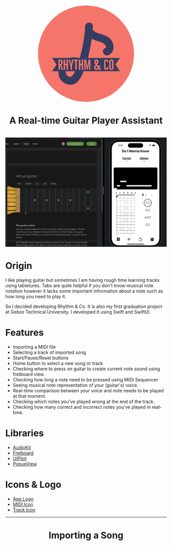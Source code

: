 <h1 align="center">
  <a href="Logo"><img src="Images/logo.jpeg" height="auto" width="300" style="border-radius:50%"></a>
  <br>
  <br>
  A Real-time Guitar Player Assistant
</h1>

<br>

<img src="Images/appGIF1.gif" /> 

<h1>Origin</h1>

I like playing guitar but sometimes I am having rough time learning tracks using tabletures. Tabs are quite helpful if you don't know musical note notation however it lacks some important information about a note such as how long you need to play it. <br>

So I decided developing Rhythm & Co. It is also my first graduation project at Gebze Technical University. I developed it using Swift and SwiftUI. <br>

<h1>Features</h1>

* Importing a MIDI file
* Selecting a track of imported song
* Start/Pause/Reset buttons
* Home button to select a new song or track
* Checking where to press on guitar to create current note sound using fretboard view.
* Checking how long a note need to be pressed using MIDI Sequencer
* Seeing musical note representation of your (guitar's) voice. 
* Real-time comparison between your voice and note needs to be played at that moment.
* Checking which notes you've played wrong at the end of the track.
* Checking how many correct and incorrect notes you've played in real-time.


<h1>Libraries</h1>

* [AudioKit](https://github.com/AudioKit/AudioKit)
* [Fretboard](https://github.com/itsmeichigo/Fretboard)
* [UIPilot](https://github.com/canopas/UIPilot)
* [PopupView](https://github.com/exyte/PopupView)

<h1>Icons & Logo</h1>

* [App Logo](https://www.adobe.com/express/create/logo/random)
* [MIDI Icon](https://www.flaticon.com/free-icon/mid_5105415)
* [Track Icon](https://www.flaticon.com/free-icon/music-album_1012931)

---

<h1 align="center"> Importing a Song </h1> 
